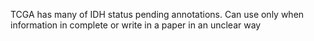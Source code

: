 TCGA has many of IDH status pending annotations. 
Can use only when information in complete or write in a paper in an unclear way
